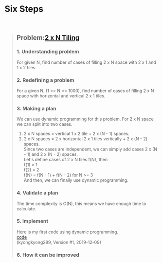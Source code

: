 # Six Steps
<br />

> ## Problem:[2 x N Tiling](https://www.acmicpc.net/problem/11726)
>
> ### 1. Understanding problem
> For given N, find number of cases of filling 2 x N space with 2 x 1 and 1 x 2 tiles.
> ### 2. Redefining a problem
> For a given N, (1 <= N <= 1000), find number of cases of filling 2 x N space with horizontal and vertical 2 x 1 tiles.
> ### 3. Making a plan
> We can use dynamic programming for this problem.
> For 2 x N space we can split into two cases.  
> 1) 2 x N spaces = vertical 1 x 2 tile + 2 x (N - 1) spaces.  
> 2) 2 x N spaces = 2 x horizontal 2 x 1 tiles vertically + 2 x (N - 2) spaces.  
> Since two cases are independent, we can simply add cases 2 x (N - 1) and 2 x (N - 2) spaces.  
> Let's define cases of 2 x N tiles f(N), then  
> f(1) = 1  
> f(2) = 2  
> f(N) = f(N - 1) + f(N - 2) for N >= 3    
> And then, we can finally use dynamic programming.
> ### 4. Validate a plan
> The time complexity is O(N), this means we have enough time to calculate.
> ### 5. Implement
> Here is my first code using dynamic programming.  
> [code](https://github.com/kyongkyong289/Algorithm/blob/kyongkyong289/DynamicProgramming/2xNTiling_11726/2xNTiling_11726_kyongkyong289.py)  
> (kyongkyong289, Version #1, 2019-12-09)
> ### 6. How it can be improved
>
>
>

